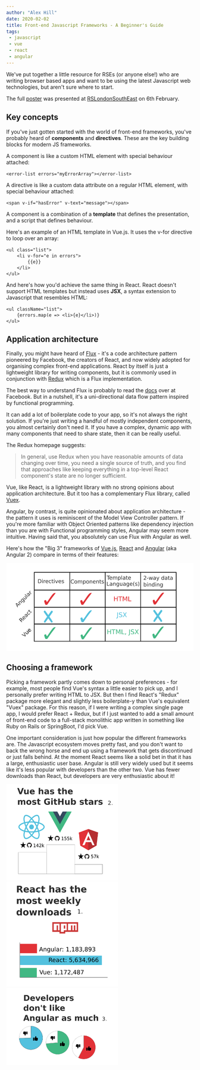```yaml
---
author: "Alex Hill"
date: 2020-02-02
title: Front-end Javascript Frameworks - A Beginner's Guide
tags:
 - javascript
 - vue
 - react
 - angular
---
```


We've put together a little resource for RSEs (or anyone else!) who are writing browser 
based apps and want to be using the latest Javascript web technologies, but aren't sure 
where to start. 

The full <a href="/resources/jsbeginnersguide.pdf" target="_blank">poster</a> was presented 
at [RSLondonSouthEast](https://rslondon.ac.uk/) on 6th February.

## Key concepts 
If you've just gotten started with the world of front-end frameworks, you've probably heard of 
**components** and **directives**. These are the key building blocks for modern JS frameworks.

A component is like a custom HTML element with special behaviour attached:

```
<error-list errors="myErrorArray"></error-list>
```

A directive is like a custom data attribute on a regular HTML element, with special behaviour attached:

```
<span v-if="hasError" v-text="message"></span>
```

A component is a combination of a **template** that defines the presentation, and a script that defines 
behaviour.

Here's an example of an HTML template in Vue.js. It uses the v-for directive to loop over an array:

```
<ul class="list">
    <li v-for="e in errors">
        {{e}}
    </li>
</ul>
```

And here's how you'd achieve the same thing in React. React doesn't support HTML templates but instead 
uses **JSX**, a syntax extension to Javascript that resembles HTML:

```
<ul className="list">
    {errors.map(e => <li>{e}</li>)}
</ul>
```

## Application architecture
Finally, you might have heard of [Flux](https://facebook.github.io/flux/) - it's a code architecture pattern pioneered by Facebook, the creators of React,
 and now widely adopted for organising complex front-end applications. React by itself is just a lightweight library for writing components, but it is commonly 
used in conjunction with [Redux](https://react-redux.js.org/) which is a Flux implementation. 

The best way to understand Flux is probably to read the [docs](https://facebook.github.io/flux/docs/overview) over at Facebook. 
But in a nutshell, it's a uni-directional data flow pattern inspired by functional programming.

It can add a lot of boilerplate code to your app, so it's not always the right solution. If you're just writing a handful 
of mostly independent components, you almost certainly don't need it. If you have a complex, dynamic app with many components
 that need to share state, then it can be really useful.

The Redux homepage suggests:

> In general, use Redux when you have reasonable amounts of data changing over time, you need a single source of truth, and you find
> that approaches like keeping everything in a top-level React component's state are no longer sufficient.

Vue, like React, is a lightweight library with no strong opinions about application architecture. But it too has a complementary Flux library, called [Vuex](https://vuex.vuejs.org/).

Angular, by contrast, is quite opinionated about application architecture - the pattern it uses is reminiscent of the 
Model View Controller pattern. If you're more familiar with Object Oriented patterns like 
dependency injection than you are with Functional programming styles, Angular may seem more intuitive. Having said that, you 
absolutely can use Flux with Angular as well.

Here's how the "Big 3" frameworks of [Vue.js](https://vuejs.org/), [React](https://reactjs.org/) and [Angular](https://angular.io/) (aka Angular 2)
compare in terms of their features:

<img src="/img/jstable.png" alt="Comparison between features of Js frameworks">

## Choosing a framework
Picking a framework partly comes down to personal preferences - for example, most people find Vue's syntax a little 
easier to pick up, and I personally prefer writing HTML to JSX. But then I find React's "Redux" package more 
elegant and slightly less boilerplate-y than Vue's equivalent "Vuex" package. For this reason, if I were writing a
 complex single page app, I would prefer React + Redux, but if I just wanted to add a small amount of front-end code
  to a full-stack monolithic app written in something like Ruby on Rails or SpringBoot, I'd pick Vue.

One important consideration is just how popular the different frameworks are. The Javascript ecosystem 
moves pretty fast, and you don't want to back the wrong horse and end up using a framework that gets discontinued or 
just falls behind. At the moment React seems like a solid bet in that it has a large, enthusiastic user base. 
Angular is still very widely used but it seems like it's less popular with developers than the other two.
 Vue has fewer downloads than React, but developers are very enthusiastic about it!
 
<img style="width:auto" src="/img/githubpopularity.png" alt="Comparison between GitHub popularity of Js frameworks"/>
<img style="width:auto" src="/img/npm.png" alt="Comparison between npm popularity of Js frameworks"/>
<img style="width:auto" src="/img/devs.png" alt="Comparison between developer popularity of Js frameworks"/>


[^1]: https://www.npmjs.com/
[^2]: https://github.com/
[^3]: https://insights.stackoverflow.com/survey/2019


